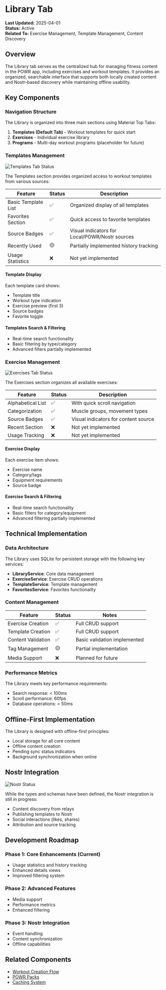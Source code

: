 # Library Tab

**Last Updated:** 2025-04-01  
**Status:** Active  
**Related To:** Exercise Management, Template Management, Content Discovery

## Overview

The Library tab serves as the centralized hub for managing fitness content in the POWR app, including exercises and workout templates. It provides an organized, searchable interface that supports both locally created content and Nostr-based discovery while maintaining offline usability.

## Key Components

### Navigation Structure

The Library is organized into three main sections using Material Top Tabs:

1. **Templates (Default Tab)** - Workout templates for quick start
2. **Exercises** - Individual exercise library
3. **Programs** - Multi-day workout programs (placeholder for future)

### Templates Management

![Templates Tab Status](https://img.shields.io/badge/Status-MVP%20Complete-green)

The Templates section provides organized access to workout templates from various sources:

| Feature | Status | Description |
|---------|--------|-------------|
| Basic Template List | ✅ | Organized display of all templates |
| Favorites Section | ✅ | Quick access to favorite templates |
| Source Badges | ✅ | Visual indicators for Local/POWR/Nostr sources |
| Recently Used | 🟡 | Partially implemented history tracking |
| Usage Statistics | ❌ | Not yet implemented |

#### Template Display

Each template card shows:
- Template title
- Workout type indication
- Exercise preview (first 3)
- Source badges
- Favorite toggle

#### Templates Search & Filtering

- Real-time search functionality
- Basic filtering by type/category
- Advanced filters partially implemented

### Exercise Management

![Exercises Tab Status](https://img.shields.io/badge/Status-MVP%20Complete-green)

The Exercises section organizes all available exercises:

| Feature | Status | Description |
|---------|--------|-------------|
| Alphabetical List | ✅ | With quick scroll navigation |
| Categorization | ✅ | Muscle groups, movement types |
| Source Badges | ✅ | Visual indicators for content source |
| Recent Section | ❌ | Not yet implemented |
| Usage Tracking | ❌ | Not yet implemented |

#### Exercise Display

Each exercise item shows:
- Exercise name
- Category/tags
- Equipment requirements
- Source badge

#### Exercise Search & Filtering

- Real-time search functionality
- Basic filters for category/equipment
- Advanced filtering partially implemented

## Technical Implementation

### Data Architecture

The Library uses SQLite for persistent storage with the following key services:

- **LibraryService**: Core data management
- **ExerciseService**: Exercise CRUD operations
- **TemplateService**: Template management
- **FavoritesService**: Favorites functionality

### Content Management

| Feature | Status | Notes |
|---------|--------|-------|
| Exercise Creation | ✅ | Full CRUD support |
| Template Creation | ✅ | Full CRUD support |
| Content Validation | ✅ | Basic validation implemented |
| Tag Management | 🟡 | Partial implementation |
| Media Support | ❌ | Planned for future |

### Performance Metrics

The Library meets key performance requirements:
- Search response: < 100ms
- Scroll performance: 60fps
- Database operations: < 50ms

## Offline-First Implementation

The Library is designed with offline-first principles:

- Local storage for all core content
- Offline content creation
- Pending sync status indicators
- Background synchronization when online

## Nostr Integration

![Nostr Status](https://img.shields.io/badge/Status-In%20Planning-yellow)

While the types and schemas have been defined, the Nostr integration is still in progress:

- Content discovery from relays
- Publishing templates to Nostr
- Social interactions (likes, shares)
- Attribution and source tracking

## Development Roadmap

### Phase 1: Core Enhancements (Current)
- Usage statistics and history tracking
- Enhanced details views
- Improved filtering system

### Phase 2: Advanced Features
- Media support
- Performance metrics
- Enhanced filtering

### Phase 3: Nostr Integration
- Event handling
- Content synchronization
- Offline capabilities

## Related Components

- [Workout Creation Flow](../workout/workout_overview.md)
- [POWR Packs](../powr_packs/overview.md)
- [Caching System](../../technical/caching/cache_management.md)
